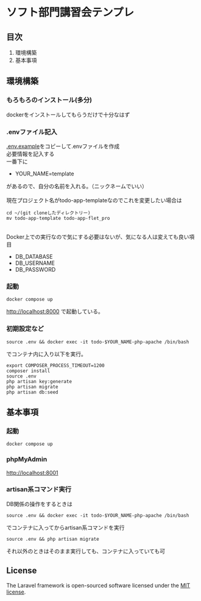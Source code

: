 # ソフト部門講習会テンプレ

## 目次
1. 環境構築
2. 基本事項


## 環境構築
### もろもろのインストール(多分)
dockerをインストールしてもらうだけで十分なはず

### .envファイル記入
[.env.example](./.env.example)をコピーして.envファイルを作成  
必要情報を記入する\
一番下に
- YOUR_NAME=template

があるので、自分の名前を入れる。（ニックネームでいい）\
\
現在プロジェクト名がtodo-app-templateなのでこれを変更したい場合は

```shell
cd ~/(git cloneしたディレクトリー)
mv todo-app-template todo-app-flet_pro
```
\
Docker上での実行なので気にする必要はないが、気になる人は変えても良い項目
- DB_DATABASE
- DB_USERNAME
- DB_PASSWORD

### 起動
```shell
docker compose up
```
[http://localhost:8000](http://localhost:8000) で起動している。

### 初期設定など
```shell
source .env && docker exec -it todo-$YOUR_NAME-php-apache /bin/bash
```
でコンテナ内に入り以下を実行。
```shell
export COMPOSER_PROCESS_TIMEOUT=1200
composer install
source .env
php artisan key:generate
php artisan migrate
php artisan db:seed
```




## 基本事項
### 起動
```shell
docker compose up
```

### phpMyAdmin
[http://localhost:8001](http://localhost:8001)

### artisan系コマンド実行
DB関係の操作をするときは
```shell
source .env && docker exec -it todo-$YOUR_NAME-php-apache /bin/bash
```
でコンテナに入ってからartisan系コマンドを実行
```shell
source .env && php artisan migrate
```

それ以外のときはそのまま実行しても、コンテナに入っていても可

## License

The Laravel framework is open-sourced software licensed under the [MIT license](https://opensource.org/licenses/MIT).
